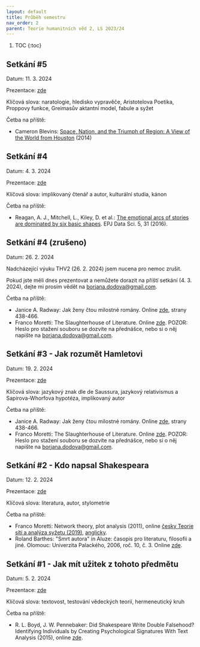 ```yaml
---
layout: default
title: Průběh semestru
nav_order: 2
parent: Teorie humanitních věd 2, LS 2023/24
---
```


1. TOC
{:toc}

## Setkání #5
Datum: 11. 3. 2024

Prezentace: [zde](https://bdodova.github.io/prezentace_LS_2023_24_THV2_UP/05-jak_spocitat_pohadky.html)

Klíčová slova: naratologie, hledisko vypravěče, Aristotelova Poetika, Proppovy funkce, Greimasův aktantní model, fabule a syžet

Četba na příště:
- Cameron Blevins: [Space, Nation, and the Triumph of Region: A View of the World from Houston](http://cameronblevins.org/downloads/Blevins_SpaceNationAndTheTriumphOfRegion_Color.pdf) (2014)


## Setkání #4
Datum: 4. 3. 2024

Prezentace: [zde](https://bdodova.github.io/prezentace_LS_2023_24_THV2_UP/04-jak_necist_knihy.html)

Klíčová slova: implikovaný čtenář a autor, kulturální studia, kánon

Četba na příště:
- Reagan, A. J., Mitchell, L., Kiley, D. et al.: [The emotional arcs of stories are dominated by six basic shapes](https://link.springer.com/content/pdf/10.1140/epjds/s13688-016-0093-1.pdf). EPJ Data Sci. 5, 31 (2016).

## Setkání #4 (zrušeno)
Datum: 26. 2. 2024

Nadcházející výuku THV2 (26. 2. 2024) jsem nucena pro nemoc zrušit.

Pokud jste měli dnes prezentovat a nemůžete dorazit na příští setkání (4. 3. 2024), dejte mi prosím vědět na borjana.dodova@gmail.com.

Četba na příště:
- Janice A. Radway: Jak ženy čtou milostné romány. Online [zde](https://monoskop.org/images/d/d8/Bendova_Helena_Strnad_Matej_eds_Spolecenske_vedy_a_audiovize_2014.pdf), strany 438-466.
- Franco Moretti: The Slaughterhouse of Literature. Online [zde](http://invertedpendulum.cz/dh/Moretti-Slaughterhouse-of-Lit.pdf). POZOR: Heslo pro stažení souboru se dozvíte na přednášce, nebo si o něj napište na borjana.dodova@gmail.com.


## Setkání #3 - Jak rozumět Hamletovi

Datum: 19. 2. 2024

Prezentace: [zde](https://bdodova.github.io/prezentace_LS_2023_24_THV2_UP/03-jak_rozumet_hamletovi.html)

Klíčová slova: jazykový znak dle de Saussura, jazykový relativismus a Sapirova-Whorfova hypotéza, implikovaný autor

Četba na příště:
- Janice A. Radway: Jak ženy čtou milostné romány. Online [zde](https://monoskop.org/images/d/d8/Bendova_Helena_Strnad_Matej_eds_Spolecenske_vedy_a_audiovize_2014.pdf), strany 438-466.
- Franco Moretti: The Slaughterhouse of Literature. Online [zde](http://invertedpendulum.cz/dh/Moretti-Slaughterhouse-of-Lit.pdf). POZOR: Heslo pro stažení souboru se dozvíte na přednášce, nebo si o něj napište na borjana.dodova@gmail.com.

## Setkání #2 - Kdo napsal Shakespeara

Datum: 12. 2. 2024

Prezentace: [zde](https://bdodova.github.io/prezentace_LS_2023_24_THV2_UP/02-kdo_napsal_shakespeara.html)

Klíčová slova: literatura, autor, stylometrie

Četba na příště:
* Franco Moretti: Network theory, plot analysis (2011), online [česky Teorie sítí a analýza syžetu (2019)](https://bdodova.github.io/prezentace_LS_2022_23_THV2_UP/texts/moretti-teorie_siti_a_analyza_syzetu.pdf), [anglicky](https://litlab.stanford.edu/LiteraryLabPamphlet2.pdf).
* Roland Barthes: "Smrt autora" in Aluze: časopis pro literaturu, filosofii a jiné. Olomouc: Univerzita Palackého, 2006, roč. 10, č. 3. Online [zde](https://monoskop.org/images/d/de/Barthes_Roland_1968_2006_Smrt_autora.pdf).

## Setkání #1 - Jak mít užitek z tohoto předmětu

Datum: 5. 2. 2024

Prezentace: [zde](https://bdodova.github.io/prezentace_LS_2023_24_THV2_UP/01-jak_mit_uzitek_z_tohoto_predmetu.html)

Klíčová slova: textovost, testování vědeckých teorií, hermeneutický kruh

Četba na příště:
* R. L. Boyd, J. W. Pennebaker: Did Shakespeare Write Double Falsehood? Identifying Individuals by Creating Psychological Signatures With Text Analysis (2015), online [zde](https://invertedpendulum.cz/dh/BoydPennebaker2015-DoubleFalsehood.pdf).
